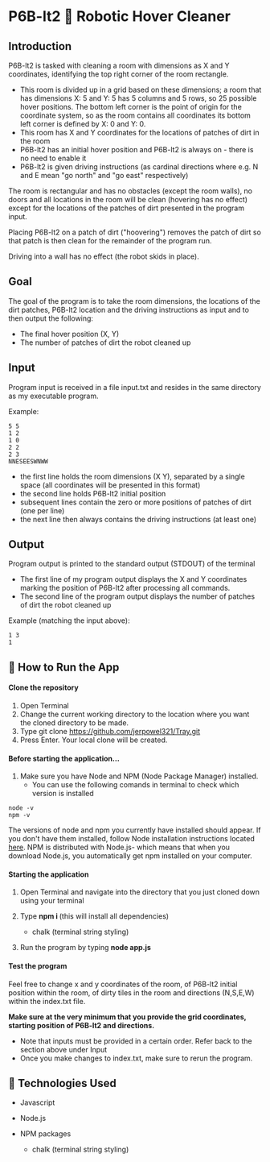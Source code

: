 # P6B-lt2 :robot: Robotic Hover Cleaner 

## Introduction 

P6B-lt2 is tasked with cleaning a room with dimensions as X and Y coordinates, identifying the top right corner of the room rectangle. 

- This room is divided up in a grid based on these dimensions; a room that has dimensions X: 5 and Y: 5 has 5 columns and 5 rows, so 25 possible hover positions. The bottom left corner is the point of origin for the coordinate system, so as the room contains all coordinates its bottom left corner is defined by X: 0 and Y: 0.
- This room has X and Y coordinates for the locations of patches of dirt in the room
- P6B-lt2 has an initial hover position and P6B-lt2 is always on - there is no need to enable it 
- P6B-lt2 is given driving instructions (as cardinal directions where e.g. N and E mean "go north" and "go east" respectively)

The room is rectangular and has no obstacles (except the room walls), no doors and all locations in the room will be clean (hovering has no effect) except for the locations of the patches of dirt presented in the program input.

Placing P6B-lt2 on a patch of dirt ("hoovering") removes the patch of dirt so that patch is then clean for the remainder of the program run. 

Driving into a wall has no effect (the robot skids in place).

## Goal
The goal of the program is to take the room dimensions, the locations of the dirt patches, P6B-lt2 location and the driving instructions as input and to then output the following:

- The final hover position (X, Y)
- The number of patches of dirt the robot cleaned up

## Input
Program input is received in a file input.txt and resides in the same directory as my executable program.

Example:
``` 
5 5
1 2
1 0
2 2
2 3
NNESEESWNWW
``` 

- the first line holds the room dimensions (X Y), separated by a single space (all coordinates will be presented in this format)
- the second line holds P6B-lt2 initial position
- subsequent lines contain the zero or more positions of patches of dirt (one per line)
- the next line then always contains the driving instructions (at least one)

## Output
Program output is printed to the standard output (STDOUT) of the terminal

- The first line of my program output displays the X and Y coordinates marking the position of P6B-lt2 after processing all commands.
- The second line of the program output displays the number of patches of dirt the robot cleaned up

Example (matching the input above):

``` 
1 3
1
```

## 🔑 How to Run the App

#### Clone the repository
1. Open Terminal
2. Change the current working directory to the location where you want the cloned directory to be made.
3. Type git clone https://github.com/jerpowel321/Tray.git
4. Press Enter. Your local clone will be created.

#### Before starting the application...
1. Make sure you have Node and NPM (Node Package Manager) installed. 
    - You can use the following comands in terminal to check which version is installed 

```
node -v  
npm -v
```
The versions of node and npm you currently have installed should appear. If you don't have them installed, follow Node installation instructions located [here](https://nodejs.org/en/download/). NPM is distributed with Node.js- which means that when you download Node.js, you automatically get npm installed on your computer.

#### Starting the application
1. Open Terminal and navigate into the directory that you just cloned down using your terminal
2. Type <b> npm i </b>  (this will install all dependencies)
    
    - chalk (terminal string styling) 
3. Run the program by typing <b> node app.js </b>

#### Test the program
Feel free to change x and y coordinates of the room, of P6B-lt2 initial position within the room, of dirty tiles in the room and directions (N,S,E,W) within the index.txt file. 

<b> Make sure at the very minimum that you provide the grid coordinates, starting position of P6B-lt2 and directions. </b>
- Note that inputs must be provided in a certain order. Refer back to the section above under Input
- Once you make changes to index.txt, make sure to rerun the program. 


## 🔧 Technologies Used
- Javascript
- Node.js 
- NPM packages

    - chalk (terminal string styling) 